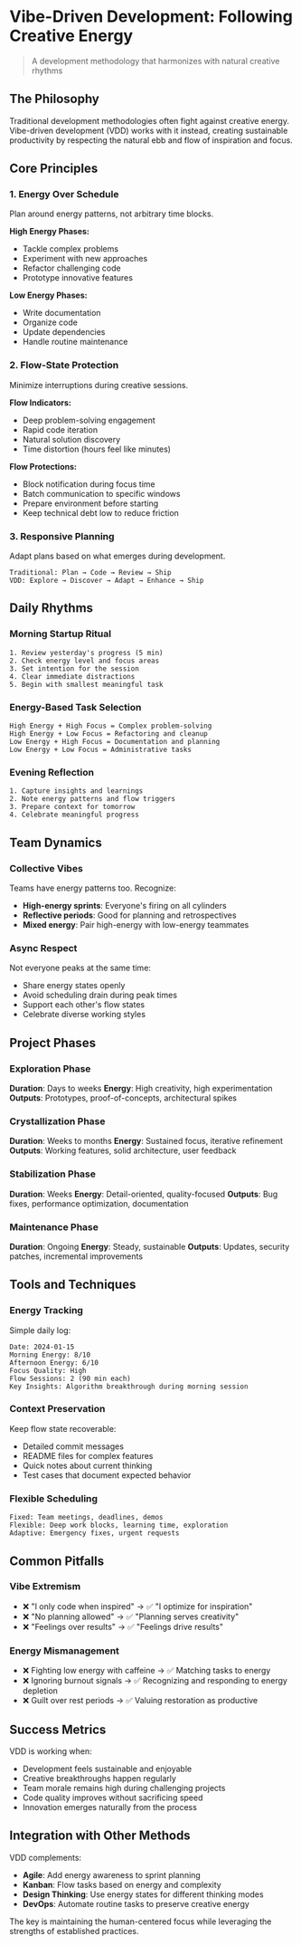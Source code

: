 # Vibe-Driven Development: Following Creative Energy

> A development methodology that harmonizes with natural creative rhythms

## The Philosophy

Traditional development methodologies often fight against creative energy. Vibe-driven development (VDD) works with it instead, creating sustainable productivity by respecting the natural ebb and flow of inspiration and focus.

## Core Principles

### 1. Energy Over Schedule
Plan around energy patterns, not arbitrary time blocks.

**High Energy Phases:**
- Tackle complex problems
- Experiment with new approaches  
- Refactor challenging code
- Prototype innovative features

**Low Energy Phases:**
- Write documentation
- Organize code
- Update dependencies
- Handle routine maintenance

### 2. Flow-State Protection
Minimize interruptions during creative sessions.

**Flow Indicators:**
- Deep problem-solving engagement
- Rapid code iteration
- Natural solution discovery
- Time distortion (hours feel like minutes)

**Flow Protections:**
- Block notification during focus time
- Batch communication to specific windows
- Prepare environment before starting
- Keep technical debt low to reduce friction

### 3. Responsive Planning
Adapt plans based on what emerges during development.

```
Traditional: Plan → Code → Review → Ship
VDD: Explore → Discover → Adapt → Enhance → Ship
```

## Daily Rhythms

### Morning Startup Ritual
```
1. Review yesterday's progress (5 min)
2. Check energy level and focus areas
3. Set intention for the session
4. Clear immediate distractions
5. Begin with smallest meaningful task
```

### Energy-Based Task Selection
```
High Energy + High Focus = Complex problem-solving
High Energy + Low Focus = Refactoring and cleanup  
Low Energy + High Focus = Documentation and planning
Low Energy + Low Focus = Administrative tasks
```

### Evening Reflection
```
1. Capture insights and learnings
2. Note energy patterns and flow triggers
3. Prepare context for tomorrow
4. Celebrate meaningful progress
```

## Team Dynamics

### Collective Vibes
Teams have energy patterns too. Recognize:
- **High-energy sprints**: Everyone's firing on all cylinders
- **Reflective periods**: Good for planning and retrospectives
- **Mixed energy**: Pair high-energy with low-energy teammates

### Async Respect
Not everyone peaks at the same time:
- Share energy states openly
- Avoid scheduling drain during peak times
- Support each other's flow states
- Celebrate diverse working styles

## Project Phases

### Exploration Phase
**Duration**: Days to weeks
**Energy**: High creativity, high experimentation
**Outputs**: Prototypes, proof-of-concepts, architectural spikes

### Crystallization Phase  
**Duration**: Weeks to months
**Energy**: Sustained focus, iterative refinement
**Outputs**: Working features, solid architecture, user feedback

### Stabilization Phase
**Duration**: Weeks
**Energy**: Detail-oriented, quality-focused
**Outputs**: Bug fixes, performance optimization, documentation

### Maintenance Phase
**Duration**: Ongoing
**Energy**: Steady, sustainable
**Outputs**: Updates, security patches, incremental improvements

## Tools and Techniques

### Energy Tracking
Simple daily log:
```
Date: 2024-01-15
Morning Energy: 8/10
Afternoon Energy: 6/10
Focus Quality: High
Flow Sessions: 2 (90 min each)
Key Insights: Algorithm breakthrough during morning session
```

### Context Preservation
Keep flow state recoverable:
- Detailed commit messages
- README files for complex features
- Quick notes about current thinking
- Test cases that document expected behavior

### Flexible Scheduling
```
Fixed: Team meetings, deadlines, demos
Flexible: Deep work blocks, learning time, exploration
Adaptive: Emergency fixes, urgent requests
```

## Common Pitfalls

### Vibe Extremism
- ❌ "I only code when inspired" → ✅ "I optimize for inspiration"
- ❌ "No planning allowed" → ✅ "Planning serves creativity"
- ❌ "Feelings over results" → ✅ "Feelings drive results"

### Energy Mismanagement
- ❌ Fighting low energy with caffeine → ✅ Matching tasks to energy
- ❌ Ignoring burnout signals → ✅ Recognizing and responding to energy depletion
- ❌ Guilt over rest periods → ✅ Valuing restoration as productive

## Success Metrics

VDD is working when:
- Development feels sustainable and enjoyable
- Creative breakthroughs happen regularly
- Team morale remains high during challenging projects
- Code quality improves without sacrificing speed
- Innovation emerges naturally from the process

## Integration with Other Methods

VDD complements:
- **Agile**: Add energy awareness to sprint planning
- **Kanban**: Flow tasks based on energy and complexity
- **Design Thinking**: Use energy states for different thinking modes
- **DevOps**: Automate routine tasks to preserve creative energy

The key is maintaining the human-centered focus while leveraging the strengths of established practices.